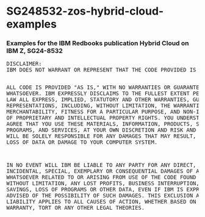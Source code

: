 # SG248532-zos-hybrid-cloud-examples
<h3>Examples for the IBM Redbooks publication Hybrid Cloud on IBM Z, SG24-8532 </h3>
<pre>DISCLAIMER: 
IBM DOES NOT WARRANT OR REPRESENT THAT THE CODE PROVIDED IS COMPLETE OR UP-TO-DATE.  IBM DOES NOT WARRANT,  REPRESENT OR IMPLY RELIABILITY, SERVICEABILITY OR FUNCTION OF THE CODE.  IBM IS UNDER NO OBLIGATION TO UPDATE  CONTENT NOR PROVIDE FURTHER SUPPORT.  

ALL CODE IS PROVIDED "AS IS," WITH NO WARRANTIES OR GUARANTEES WHATSOEVER.  IBM EXPRESSLY DISCLAIMS TO THE  FULLEST EXTENT PERMITTED BY LAW ALL EXPRESS, IMPLIED,  STATUTORY AND OTHER WARRANTIES, GUARANTEES, OR  REPRESENTATIONS, INCLUDING, WITHOUT LIMITATION, THE WARRANTIES OF MERCHANTABILITY, FITNESS FOR A PARTICULAR  PURPOSE, AND NON-INFRINGEMENT OF PROPRIETARY AND INTELLECTUAL PROPERTY RIGHTS.  YOU UNDERSTAND AND AGREE THAT  YOU USE THESE MATERIALS, INFORMATION, PRODUCTS, SOFTWARE, PROGRAMS, AND SERVICES, AT YOUR OWN DISCRETION AND  RISK AND THAT YOU WILL BE SOLELY RESPONSIBLE FOR ANY DAMAGES THAT MAY RESULT, INCLUDING LOSS OF DATA OR DAMAGE TO YOUR COMPUTER SYSTEM.

IN NO EVENT WILL IBM BE LIABLE TO ANY PARTY FOR ANY DIRECT, INDIRECT, INCIDENTAL, SPECIAL, EXEMPLARY OR  CONSEQUENTIAL DAMAGES OF ANY TYPE WHATSOEVER RELATED TO OR ARISING FROM USE OF THE CODE FOUND HEREIN, WITHOUT  LIMITATION, ANY LOST PROFITS, BUSINESS INTERRUPTION, LOST SAVINGS, LOSS OF PROGRAMS OR OTHER DATA, EVEN IF IBM IS EXPRESSLY ADVISED OF THE POSSIBILITY OF SUCH DAMAGES. THIS EXCLUSION AND WAIVER OF LIABILITY APPLIES TO ALL CAUSES OF ACTION, WHETHER BASED ON CONTRACT, WARRANTY, TORT OR ANY OTHER LEGAL THEORIES.</pre>
